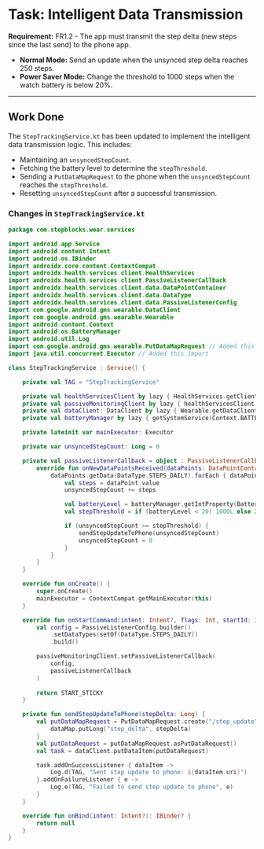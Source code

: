 # Task: Intelligent Data Transmission

**Requirement:** FR1.2 - The app must transmit the step delta (new steps since the last send) to the phone app.
*   **Normal Mode:** Send an update when the unsynced step delta reaches 250 steps.
*   **Power Saver Mode:** Change the threshold to 1000 steps when the watch battery is below 20%.

---

## Work Done

The `StepTrackingService.kt` has been updated to implement the intelligent data transmission logic. This includes:
*   Maintaining an `unsyncedStepCount`.
*   Fetching the battery level to determine the `stepThreshold`.
*   Sending a `PutDataMapRequest` to the phone when the `unsyncedStepCount` reaches the `stepThreshold`.
*   Resetting `unsyncedStepCount` after a successful transmission.

### Changes in `StepTrackingService.kt`

```kotlin
package com.stepblocks.wear.services

import android.app.Service
import android.content.Intent
import android.os.IBinder
import androidx.core.content.ContextCompat
import androidx.health.services.client.HealthServices
import androidx.health.services.client.PassiveListenerCallback
import androidx.health.services.client.data.DataPointContainer
import androidx.health.services.client.data.DataType
import androidx.health.services.client.data.PassiveListenerConfig
import com.google.android.gms.wearable.DataClient
import com.google.android.gms.wearable.Wearable
import android.content.Context
import android.os.BatteryManager
import android.util.Log
import com.google.android.gms.wearable.PutDataMapRequest // Added this import
import java.util.concurrent.Executor // Added this import

class StepTrackingService : Service() {

    private val TAG = "StepTrackingService"

    private val healthServicesClient by lazy { HealthServices.getClient(this) }
    private val passiveMonitoringClient by lazy { healthServicesClient.passiveMonitoringClient }
    private val dataClient: DataClient by lazy { Wearable.getDataClient(this) }
    private val batteryManager by lazy { getSystemService(Context.BATTERY_SERVICE) as BatteryManager }

    private lateinit var mainExecutor: Executor

    private var unsyncedStepCount: Long = 0

    private val passiveListenerCallback = object : PassiveListenerCallback {
        override fun onNewDataPointsReceived(dataPoints: DataPointContainer) {
            dataPoints.getData(DataType.STEPS_DAILY).forEach { dataPoint ->
                val steps = dataPoint.value
                unsyncedStepCount += steps

                val batteryLevel = batteryManager.getIntProperty(BatteryManager.BATTERY_PROPERTY_CAPACITY)
                val stepThreshold = if (batteryLevel < 20) 1000L else 250L

                if (unsyncedStepCount >= stepThreshold) {
                    sendStepUpdateToPhone(unsyncedStepCount)
                    unsyncedStepCount = 0
                }
            }
        }
    }

    override fun onCreate() {
        super.onCreate()
        mainExecutor = ContextCompat.getMainExecutor(this)
    }

    override fun onStartCommand(intent: Intent?, flags: Int, startId: Int): Int {
        val config = PassiveListenerConfig.builder()
            .setDataTypes(setOf(DataType.STEPS_DAILY))
            .build()

        passiveMonitoringClient.setPassiveListenerCallback(
            config,
            passiveListenerCallback
        )
        
        return START_STICKY
    }

    private fun sendStepUpdateToPhone(stepDelta: Long) {
        val putDataMapRequest = PutDataMapRequest.create("/step_update").apply { // Changed PutDataRequest to PutDataMapRequest
            dataMap.putLong("step_delta", stepDelta)
        }
        val putDataRequest = putDataMapRequest.asPutDataRequest()
        val task = dataClient.putDataItem(putDataRequest)

        task.addOnSuccessListener { dataItem ->
            Log.d(TAG, "Sent step update to phone: ${dataItem.uri}")
        }.addOnFailureListener { e ->
            Log.e(TAG, "Failed to send step update to phone", e)
        }
    }

    override fun onBind(intent: Intent?): IBinder? {
        return null
    }
}
```
